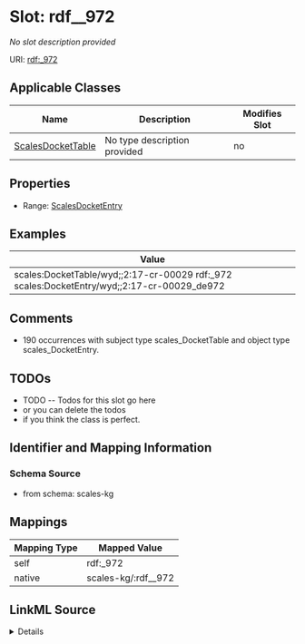 

# Slot: rdf__972


_No slot description provided_





URI: [rdf:_972](http://www.w3.org/1999/02/22-rdf-syntax-ns#_972)



<!-- no inheritance hierarchy -->





## Applicable Classes

| Name | Description | Modifies Slot |
| --- | --- | --- |
| [ScalesDocketTable](../classes/ScalesDocketTable.md) | No type description provided |  no  |







## Properties

* Range: [ScalesDocketEntry](../classes/ScalesDocketEntry.md)






## Examples

| Value |
| --- |
| scales:DocketTable/wyd;;2:17-cr-00029 rdf:_972 scales:DocketEntry/wyd;;2:17-cr-00029_de972 |

## Comments

* 190 occurrences with subject type scales_DocketTable and object type scales_DocketEntry.

## TODOs

* TODO -- Todos for this slot go here
* or you can delete the todos
* if you think the class is perfect.

## Identifier and Mapping Information







### Schema Source


* from schema: scales-kg




## Mappings

| Mapping Type | Mapped Value |
| ---  | ---  |
| self | rdf:_972 |
| native | scales-kg/:rdf__972 |




## LinkML Source

<details>
```yaml
name: rdf__972
description: No slot description provided
todos:
- TODO -- Todos for this slot go here
- or you can delete the todos
- if you think the class is perfect.
comments:
- 190 occurrences with subject type scales_DocketTable and object type scales_DocketEntry.
examples:
- value: scales:DocketTable/wyd;;2:17-cr-00029 rdf:_972 scales:DocketEntry/wyd;;2:17-cr-00029_de972
from_schema: scales-kg
rank: 1000
slot_uri: rdf:_972
alias: rdf__972
domain_of:
- scales_DocketTable
range: scales_DocketEntry

```
</details>